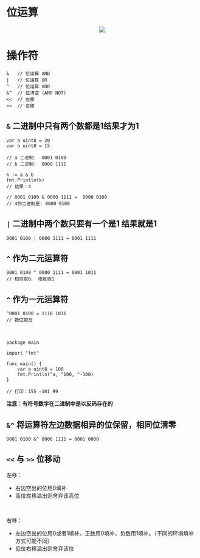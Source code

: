 # 位运算

<p align='center'>
<img src='https://github.com/w1991668899/blog/blob/master/image/go/%E4%BD%8D%E8%BF%90%E7%AE%97.jpeg'>
</p>

# 操作符

```
&   // 位运算 AND
|   // 位运算 OR
^   // 位运算 XOR
&^  // 位清空 (AND NOT)
<<  // 左移
>>  // 右移
```

## `&` 二进制中只有两个数都是1结果才为1
```
var a uint8 = 20   
var b uint8 = 15

// a 二进制:  0001 0100 
// b 二进制:  0000 1111

k := a & b
fmt.Println(k)
// 结果：4

// 0001 0100 & 0000 1111 =  0000 0100
// 4的二进制是: 0000 0100
```

## `|`  二进制中两个数只要有一个是1 结果就是1

```
0001 0100 | 0000 1111 = 0001 1111
```

## `^`  作为二元运算符

```
0001 0100 ^ 0000 1111 = 0001 1011
// 相同取0， 相反取1
```

## `^` 作为一元运算符
```
^0001 0100 = 1110 1011
// 按位取反
```
<br>

```
package main

import "fmt"

func main() {
	var a uint8 = 100
	fmt.Println(^a, ^100, ^-100)
}

// 打印：155 -101 99
```
**注意：有符号数字在二进制中是以反码存在的**

## `&^` 将运算符左边数据相异的位保留，相同位清零
```
0001 0100 &^ 0000 1111 = 0001 0000
```

## `<<` 与 `>>` 位移动

左移：<br>
- 右边空出的位用0填补
- 高位左移溢出则舍弃该高位

<br>

右移：<br>
- 左边空出的位用0或者1填补。正数用0填补，负数用1填补。（不同的环境填补方式可能不同）
- 低位右移溢出则舍弃该位


